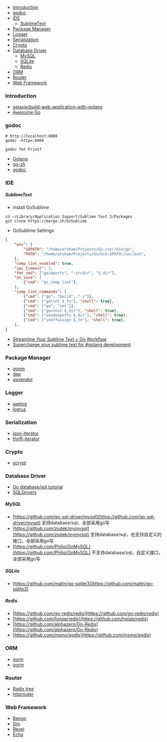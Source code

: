 <!-- TOC depthFrom:1 depthTo:6 withLinks:1 updateOnSave:1 orderedList:0 -->

- [Introduction](#introduction)
- [godoc](#godoc)
- [IDE](#ide)
    - [SublimeText](#sublimetext)
- [Package Manager](#package-manager)
- [Logger](#logger)
- [Serialization](#serialization)
- [Crypto](#crypto)
- [Database Driver](#database-driver)
    - [MySQL](#mysql)
    - [SQLite](#sqlite)
    - [Redis](#redis)
- [ORM](#orm)
- [Router](#router)
- [Web Framework](#web-framework)

<!-- /TOC -->

### Introduction
- [astaxie/build-web-application-with-golang](https://github.com/astaxie/build-web-application-with-golang/blob/master/zh/preface.md)
- [Awesome Go](https://awesome-go.com)

### godoc
```shell
# http://localhost:8080
godoc -http=:6060

godoc fmt Printf
```
- [Golang](https://golang.org)
- [go-zh](https://go-zh.org)
- [godoc](https://godoc.org)

### IDE
##### SublimeText
- install GoSublime
```shell
cd ~/Library/Application Support/Sublime Text 3/Packages
git clone https://margo.sh/GoSublime
```
- GoSublime Settings
```json
{
    "env": {
        "GOPATH": "/home/arsham/Projects/Go:/usr/bin/go",
        "PATH": "/home/arsham/Projects/Go/bin:$PATH:/usr/bin",
    },
    "comp_lint_enabled": true,
    "ipc_timeout": 2,
    "fmt_cmd": ["goimports", "-srcdir", "$_dir"],
    "on_save": [
        {"cmd": "gs_comp_lint"},
    ],
    "comp_lint_commands": [
        {"cmd": ["go", "build", "-i"]},
        {"cmd": ["golint $_fn"], "shell": true},
        {"cmd": ["go", "vet"]},
        {"cmd": ["goconst $_dir"], "shell": true},
        {"cmd": ["usedexports $_dir"], "shell": true},
        {"cmd": ["ineffassign $_fn"], "shell": true},
    ],
}
```
- [Streamline Your Sublime Text + Go Workflow](https://www.alexedwards.net/blog/streamline-your-sublime-text-and-go-workflow)
- [Supercharge your sublime text for #golang development](https://medium.com/@arshamshirvani/super-charge-your-sublime-text-for-golang-development-3239d9c376bb)

### Package Manager
- [gopm](https://github.com/gpmgo/gopm)
- [dep](https://github.com/golang/dep)
- [govendor](https://github.com/kardianos/govendor)

### Logger
- [seelog](https://github.com/cihub/seelog)
- [logrus](https://github.com/sirupsen/logrus)

### Serialization
- [json-iterator](https://github.com/json-iterator/go)
- [thrift-iterator](https://github.com/thrift-iterator/go)

### Crypto
- [scrypt](https://godoc.org/golang.org/x/crypto/scrypt)

### Database Driver
- [Go database/sql tutorial](http://go-database-sql.org)
- [SQLDrivers](https://github.com/golang/go/wiki/SQLDrivers)
##### MySQL
- [https://github.com/go-sql-driver/mysql](https://github.com/go-sql-driver/mysql) 支持database/sql，全部采用go写
- [https://github.com/ziutek/mymysql](https://github.com/ziutek/mymysql) 支持database/sql，也支持自定义的接口，全部采用go写
- [https://github.com/Philio/GoMySQL](https://github.com/Philio/GoMySQL) 不支持database/sql，自定义接口，全部采用go写
##### SQLite
- [https://github.com/mattn/go-sqlite3](https://github.com/mattn/go-sqlite3)
##### Redis
- [https://github.com/go-redis/redis](https://github.com/go-redis/redis)
- [https://github.com/hoisie/redis](https://github.com/hoisie/redis)
- [https://github.com/alphazero/Go-Redis](https://github.com/alphazero/Go-Redis)
- [https://github.com/insmo/godis](https://github.com/insmo/godis)

### ORM
- [xorm](https://github.com/go-xorm/xorm)
- [gorm](https://github.com/jinzhu/gorm)

### Router
- [Radix tree](https://en.wikipedia.org/wiki/Radix_tree)
- [httprouter](https://github.com/julienschmidt/httprouter)

### Web Framework
- [Beego](https://github.com/astaxie/beego)
- [Gin](https://github.com/gin-gonic/gin)
- [Revel](https://revel.github.io)
- [Echo](https://echo.labstack.com)
